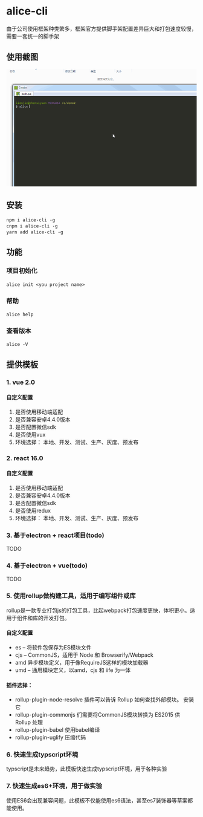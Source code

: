 # alice-cli
由于公司使用框架种类繁多，框架官方提供脚手架配置差异巨大和打包速度较慢，需要一套统一的脚手架
## 使用截图
![image](./doc/alice.gif)
## 安装
```
npm i alice-cli -g
cnpm i alice-cli -g
yarn add alice-cli -g
```
## 功能
### 项目初始化
```
alice init <you project name>
```
### 帮助
```
alice help
```
### 查看版本
```
alice -V
```
## 提供模板
### 1. vue 2.0
#### 自定义配置
1. 是否使用移动端适配
2. 是否兼容安卓4.4.0版本
3. 是否配置微信sdk
4. 是否使用vux
5. 环境选择： 本地、开发、测试、生产、灰度、预发布  

### 2. react 16.0
#### 自定义配置
1. 是否使用移动端适配
2. 是否兼容安卓4.4.0版本
3. 是否配置微信sdk
4. 是否使用redux
5. 环境选择： 本地、开发、测试、生产、灰度、预发布

### 3. 基于electron + react项目(todo)
TODO

### 4. 基于electron + vue(todo)
TODO

### 5. 使用rollup做构建工具，适用于编写组件或库
rollup是一款专业打包js的打包工具，比起webpack打包速度更快，体积更小。适用于组件和库的开发打包。   
#### 自定义配置
-  es – 将软件包保存为ES模块文件
- cjs – CommonJS，适用于 Node 和 Browserify/Webpack
- amd 异步模块定义，用于像RequireJS这样的模块加载器
- umd – 通用模块定义，以amd，cjs 和 iife 为一体 

#### 插件选择： 
- rollup-plugin-node-resolve  插件可以告诉 Rollup 如何查找外部模块。 安装它
- rollup-plugin-commonjs 们需要将CommonJS模块转换为 ES2015 供 Rollup 处理
- rollup-plugin-babel 使用babel编译
- rollup-plugin-uglify 压缩代码 

### 6. 快速生成typscript环境
typscript是未来趋势，此模板快速生成typscript环境，用于各种实验

### 7. 快速生成es6+环境，用于做实验
使用ES6会出现兼容问题，此模板不仅能使用es6语法，甚至es7装饰器等草案都能使用。